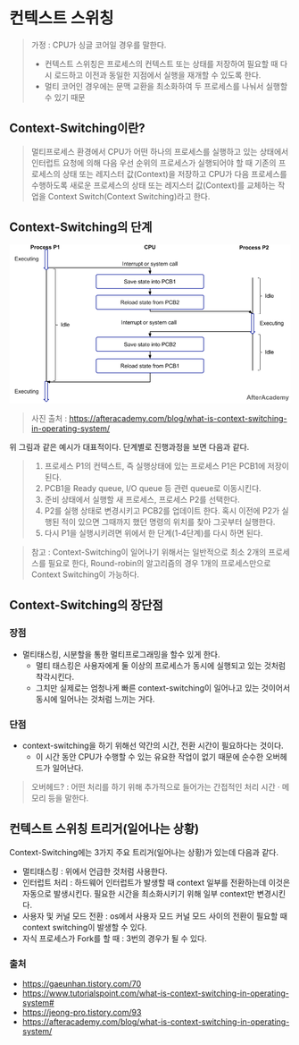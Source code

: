 # 컨텍스트 스위칭


> 가정 : CPU가 싱글 코어일 경우를 말한다.
> -  컨텍스트 스위칭은 프로세스의 컨텍스트 또는 상태를 저장하여 필요할 때 다시 로드하고 이전과 동일한 지점에서 실행을 재개할 수 있도록 한다.
> - 멀티 코어인 경우에는 문맥 교환을 최소화하여 두 프로세스를 나눠서 실행할 수 있기 때문

## Context-Switching이란?

> 멀티프로세스 환경에서 CPU가 어떤 하나의 프로세스를 실행하고 있는 상태에서 인터럽트 요청에 의해 다음 우선 순위의 프로세스가 실행되어야 할 때 기존의 프로세스의 상태 또는 레지스터 값(Context)을 저장하고 CPU가 다음 프로세스를 수행하도록 새로운 프로세스의 상태 또는 레지스터 값(Context)를 교체하는 작업을 Context Switch(Context Switching)라고 한다.


## Context-Switching의 단계

<img src="what-is-context-switching-in-operating-system-context-switching-flow.png">

> 사진 출처 : https://afteracademy.com/blog/what-is-context-switching-in-operating-system/

위 그림과 같은 예시가 대표적이다. 단계별로 진행과정을 보면 다음과 같다.

> 1. 프로세스 P1의 컨텍스트, 즉 실행상태에 있는 프로세스 P1은 PCB1에 저장이 된다. 
> 2. PCB1을 Ready queue, I/O queue 등 관련 queue로 이동시킨다.
> 3. 준비 상태에서 실행할 새 프로세스, 프로세스 P2를 선택한다.
> 4. P2를 실행 상태로 변경시키고 PCB2를 업데이트 한다. 혹시 이전에 P2가 실행된 적이 있으면 그때까지 했던 명령의 위치를 찾아 그곳부터 실행한다.
> 5. 다시 P1을 실행시키려면 위에서 한 단계(1-4단계)를 다시 하면 된다.

> 참고 : Context-Switching이 일어나기 위해서는 일반적으로 최소 2개의 프로세스를 필요로 한다, Round-robin의 알고리즘의 경우 1개의 프로세스만으로 Context Switching이 가능하다.


## Context-Switching의 장단점

### 장점
- 멀티태스킹, 시분할을 통한 멀티프로그래밍을 할수 있게 한다.
  - 멀티 태스킹은 사용자에게 둘 이상의 프로세스가 동시에 실행되고 있는 것처럼 착각시킨다.
  - 그치만 실제로는 엄청나게 빠른 context-switching이 일어나고 있는 것이어서 동시에 일어나는 것처럼 느끼는 거다.

### 단점
- context-switching을 하기 위해선 약간의 시간, 전환 시간이 필요하다는 것이다.
    - 이 시간 동안 CPU가 수행할 수 있는 유요한 작업이 없기 때문에 순수한 오버헤드가 일어난다.

> 오버헤드? : 어떤 처리를 하기 위해 추가적으로 들어가는 간접적인 처리 시간 · 메모리 등을 말한다.


## 컨텍스트 스위칭 트리거(일어나는 상황)

Context-Switching에는 3가지 주요 트리거(일어나는 상황)가 있는데 다음과 같다.

- 멀티태스킹 : 위에서 언급한 것처럼 사용한다.
- 인터럽트 처리 : 하드웨어 인터럽트가 발생할 때 context 일부를 전환하는데 이것은 자동으로 발생시킨다. 필요한 시간을 최소화시키기 위해 일부 context만 변경시킨다.
- 사용자 및 커널 모드 전환 : os에서 사용자 모드 커널 모드 사이의 전환이 필요할 때 context switching이 발생할 수 있다. 
- 자식 프로세스가 Fork를 할 때 : 3번의 경우가 될 수 있다.


### 출처 
- https://gaeunhan.tistory.com/70
- https://www.tutorialspoint.com/what-is-context-switching-in-operating-system#
- https://jeong-pro.tistory.com/93
- https://afteracademy.com/blog/what-is-context-switching-in-operating-system/